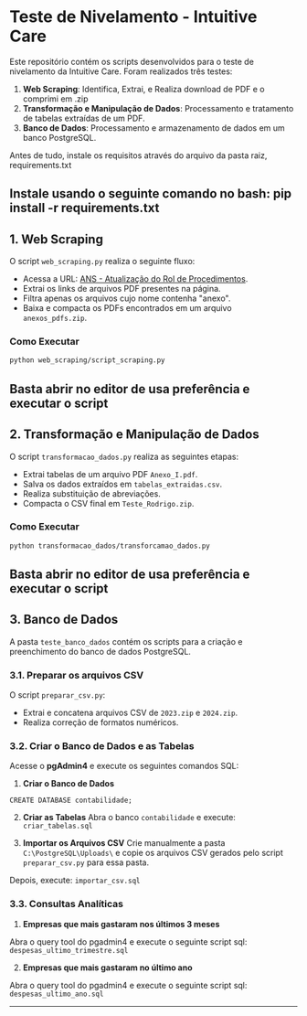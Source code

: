 # Teste de Nivelamento - Intuitive Care

Este repositório contém os scripts desenvolvidos para o teste de nivelamento da Intuitive Care. Foram realizados três testes:

1. **Web Scraping**: Identifica, Extrai, e Realiza download de PDF e o comprimi em .zip
2. **Transformação e Manipulação de Dados**: Processamento e tratamento de tabelas extraídas de um PDF.
3. **Banco de Dados**: Processamento e armazenamento de dados em um banco PostgreSQL.

Antes de tudo, instale os requisitos através do arquivo da pasta raiz, requirements.txt

Instale usando o seguinte comando no bash:
pip install -r requirements.txt
---

## 1. Web Scraping

O script `web_scraping.py` realiza o seguinte fluxo:
- Acessa a URL: [ANS - Atualização do Rol de Procedimentos](https://www.gov.br/ans/pt-br/acesso-a-informacao/participacao-da-sociedade/atualizacao-do-rol-de-procedimentos).
- Extrai os links de arquivos PDF presentes na página.
- Filtra apenas os arquivos cujo nome contenha "anexo".
- Baixa e compacta os PDFs encontrados em um arquivo `anexos_pdfs.zip`.

### Como Executar
```bash
python web_scraping/script_scraping.py
```
Basta abrir no editor de usa preferência e executar o script
---

## 2. Transformação e Manipulação de Dados

O script `transformacao_dados.py` realiza as seguintes etapas:
- Extrai tabelas de um arquivo PDF `Anexo_I.pdf`.
- Salva os dados extraídos em `tabelas_extraidas.csv`.
- Realiza substituição de abreviações.
- Compacta o CSV final em `Teste_Rodrigo.zip`.

### Como Executar
```bash
python transformacao_dados/transforcamao_dados.py
```
Basta abrir no editor de usa preferência e executar o script
---

## 3. Banco de Dados

A pasta `teste_banco_dados` contém os scripts para a criação e preenchimento do banco de dados PostgreSQL.

### 3.1. Preparar os arquivos CSV
O script `preparar_csv.py`:
- Extrai e concatena arquivos CSV de `2023.zip` e `2024.zip`.
- Realiza correção de formatos numéricos.

### 3.2. Criar o Banco de Dados e as Tabelas

Acesse o **pgAdmin4** e execute os seguintes comandos SQL:

1. **Criar o Banco de Dados**

`CREATE DATABASE contabilidade;`


2. **Criar as Tabelas**
Abra o banco `contabilidade` e execute:
`criar_tabelas.sql`

3. **Importar os Arquivos CSV**
Crie manualmente a pasta `C:\PostgreSQL\Uploads\` e copie os arquivos CSV gerados pelo script `preparar_csv.py` para essa pasta.

Depois, execute:
`importar_csv.sql`

### 3.3. Consultas Analíticas

1. **Empresas que mais gastaram nos últimos 3 meses**

Abra o query tool do pgadmin4 e execute o seguinte script sql:
`despesas_ultimo_trimestre.sql`

2. **Empresas que mais gastaram no último ano**

Abra o query tool do pgadmin4 e execute o seguinte script sql:
`despesas_ultimo_ano.sql`

---


